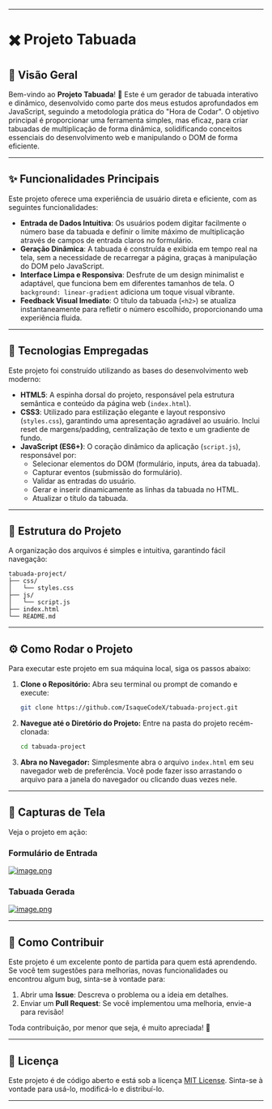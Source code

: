 
-----

# ✖️ Projeto Tabuada

## 🎯 Visão Geral

Bem-vindo ao **Projeto Tabuada**\! 🚀 Este é um gerador de tabuada interativo e dinâmico, desenvolvido como parte dos meus estudos aprofundados em JavaScript, seguindo a metodologia prática do "Hora de Codar". O objetivo principal é proporcionar uma ferramenta simples, mas eficaz, para criar tabuadas de multiplicação de forma dinâmica, solidificando conceitos essenciais do desenvolvimento web e manipulando o DOM de forma eficiente.

-----

## ✨ Funcionalidades Principais

Este projeto oferece uma experiência de usuário direta e eficiente, com as seguintes funcionalidades:

  * **Entrada de Dados Intuitiva**: Os usuários podem digitar facilmente o número base da tabuada e definir o limite máximo de multiplicação através de campos de entrada claros no formulário.
  * **Geração Dinâmica**: A tabuada é construída e exibida em tempo real na tela, sem a necessidade de recarregar a página, graças à manipulação do DOM pelo JavaScript.
  * **Interface Limpa e Responsiva**: Desfrute de um design minimalist e adaptável, que funciona bem em diferentes tamanhos de tela. O `background: linear-gradient` adiciona um toque visual vibrante.
  * **Feedback Visual Imediato**: O título da tabuada (`<h2>`) se atualiza instantaneamente para refletir o número escolhido, proporcionando uma experiência fluida.

-----

## 🚀 Tecnologias Empregadas

Este projeto foi construído utilizando as bases do desenvolvimento web moderno:

  * **HTML5**: A espinha dorsal do projeto, responsável pela estrutura semântica e conteúdo da página web (`index.html`).
  * **CSS3**: Utilizado para estilização elegante e layout responsivo (`styles.css`), garantindo uma apresentação agradável ao usuário. Inclui reset de margens/padding, centralização de texto e um gradiente de fundo.
  * **JavaScript (ES6+)**: O coração dinâmico da aplicação (`script.js`), responsável por:
      * Selecionar elementos do DOM (formulário, inputs, área da tabuada).
      * Capturar eventos (submissão do formulário).
      * Validar as entradas do usuário.
      * Gerar e inserir dinamicamente as linhas da tabuada no HTML.
      * Atualizar o título da tabuada.

-----

## 📁 Estrutura do Projeto

A organização dos arquivos é simples e intuitiva, garantindo fácil navegação:

```
tabuada-project/
├── css/
│   └── styles.css
├── js/
│   └── script.js
├── index.html
└── README.md
```

-----

## ⚙️ Como Rodar o Projeto

Para executar este projeto em sua máquina local, siga os passos abaixo:

1.  **Clone o Repositório:**
    Abra seu terminal ou prompt de comando e execute:

    ```bash
    git clone https://github.com/IsaqueCodeX/tabuada-project.git
    ```

2.  **Navegue até o Diretório do Projeto:**
    Entre na pasta do projeto recém-clonada:

    ```bash
    cd tabuada-project
    ```

3.  **Abra no Navegador:**
    Simplesmente abra o arquivo `index.html` em seu navegador web de preferência. Você pode fazer isso arrastando o arquivo para a janela do navegador ou clicando duas vezes nele.

-----

## 📸 Capturas de Tela

Veja o projeto em ação:

### Formulário de Entrada

[![image.png](https://i.postimg.cc/W1xCypYQ/image.png)](https://postimg.cc/NK7d9tc4)

### Tabuada Gerada

[![image.png](https://i.postimg.cc/bJmRK3Ns/image.png)](https://postimg.cc/S2z89L9h)

-----

## 🤝 Como Contribuir

Este projeto é um excelente ponto de partida para quem está aprendendo. Se você tem sugestões para melhorias, novas funcionalidades ou encontrou algum bug, sinta-se à vontade para:

1.  Abrir uma **Issue**: Descreva o problema ou a ideia em detalhes.
2.  Enviar um **Pull Request**: Se você implementou uma melhoria, envie-a para revisão\!

Toda contribuição, por menor que seja, é muito apreciada\! 🙏

-----

## 📄 Licença

Este projeto é de código aberto e está sob a licença [MIT License](https://opensource.org/licenses/MIT). Sinta-se à vontade para usá-lo, modificá-lo e distribuí-lo.

-----
